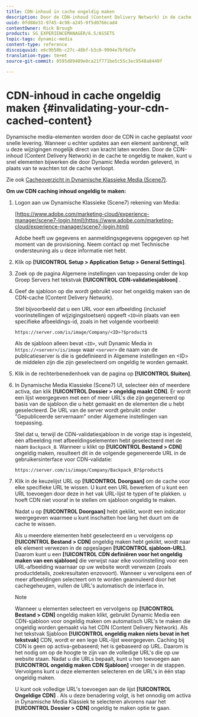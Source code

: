 ```yaml
---
title: CDN-inhoud in cache ongeldig maken
description: Door de CDN-inhoud (Content Delivery Network) in de cache te ongeldig te maken, kunt u snel elementen bijwerken die door Dynamic Media worden geleverd, in plaats van te wachten tot de cache verloopt.
uuid: 0fd88e31-9745-4c98-a245-9f5d0766cad4
contentOwner: Rick Brough
products: SG_EXPERIENCEMANAGER/6.5/ASSETS
topic-tags: dynamic-media
content-type: reference
discoiquuid: e6c9b50b-c27c-48bf-b3c0-9994e7bf6d7e
translation-type: tm+mt
source-git-commit: 0595d89409e0ca21f771be5c55c3ec9548a8449f

---
```



# CDN-inhoud in cache ongeldig maken {#invalidating-your-cdn-cached-content}

Dynamische media-elementen worden door de CDN in cache geplaatst voor snelle levering. Wanneer u echter updates aan een element aanbrengt, wilt u deze wijzigingen mogelijk direct van kracht laten worden. Door de CDN-inhoud (Content Delivery Network) in de cache te ongeldig te maken, kunt u snel elementen bijwerken die door Dynamic Media worden geleverd, in plaats van te wachten tot de cache verloopt.

Zie ook [Cacheoverzicht in Dynamische Klassieke Media (Scene7)](https://helpx.adobe.com/experience-manager/scene7/kb/base/caching-questions/scene7-caching-overview.html).

**Om uw CDN caching inhoud ongeldig te maken:**

1. Logon aan uw Dynamische Klassieke (Scene7) rekening van Media:

   [https://www.adobe.com/marketing-cloud/experience-manager/scene7-login.html](https://www.adobe.com/marketing-cloud/experience-manager/scene7-login.html)

   Adobe heeft uw gegevens en aanmeldingsgegevens opgegeven op het moment van de provisioning. Neem contact op met Technische ondersteuning als u deze informatie niet hebt.

1. Klik op **[!UICONTROL Setup > Application Setup > General Settings]**.
1. Zoek op de pagina Algemene instellingen van toepassing onder de kop Groep Servers het tekstvak **[!UICONTROL CDN-validatiesjabloon]** .

1. Geef de sjabloon op die wordt gebruikt voor het ongeldig maken van de CDN-cache (Content Delivery Network).

   Stel bijvoorbeeld dat u een URL voor een afbeelding (inclusief voorinstellingen of wijzigingstoetsen) opgeeft `<ID>`in plaats van een specifieke afbeeldings-id, zoals in het volgende voorbeeld:

   `https://server.com/is/image/Company/<ID>?$product$`

   Als de sjabloon alleen bevat `<ID>`, vult Dynamic Media in `https://<server>/is/image` waar `<server>` de naam van de publicatieserver is die is gedefinieerd in Algemene instellingen en &lt;ID> de middelen zijn die zijn geselecteerd om ongeldig te worden gemaakt.

1. Klik in de rechterbenedenhoek van de pagina op **[!UICONTROL Sluiten]**.
1. In Dynamische Media Klassieke (Scene7) UI, selecteer één of meerdere activa, dan klik **[!UICONTROL Dossier > ongeldig maakt CDN]**. Er wordt een lijst weergegeven met een of meer URL&#39;s die zijn gegenereerd op basis van de sjabloon die u hebt gemaakt en de elementen die u hebt geselecteerd. De URL van de server wordt gebruikt onder &quot;Gepubliceerde servernaam&quot; onder Algemene instellingen van toepassing.

   Stel dat u, terwijl de CDN-validatiesjabloon in de vorige stap is ingesteld, één afbeelding met afbeeldingselementen hebt geselecteerd met de naam `Backpack_B`. Wanneer u klikt op **[!UICONTROL Bestand > CDN]** ongeldig maken, resulteert dit in de volgende gegenereerde URL in de gebruikersinterface voor CDN-validatie:

   `https://server.com/is/image/Company/Backpack_B?$product$`

1. Klik in de keuzelijst URL op **[!UICONTROL Doorgaan]** om de cache voor elke specifieke URL te wissen. U kunt een URL bewerken of u kunt een URL toevoegen door deze in het vak URL-lijst te typen of te plakken. u hoeft CDN niet vooraf in te stellen om sjabloon ongeldig te maken.

   Nadat u op **[!UICONTROL Doorgaan]** hebt geklikt, wordt een indicator weergegeven waarmee u kunt inschatten hoe lang het duurt om de cache te wissen.

   Als u meerdere elementen hebt geselecteerd en u vervolgens op **[!UICONTROL Bestand > CDN]** ongeldig maken hebt geklikt, wordt naar elk element verwezen in de opgeslagen **[!UICONTROL sjabloon-URL]**. Daarom kunt u een **[!UICONTROL CDN definiëren voor het ongeldig maken van een sjabloon]** die verwijst naar elke voorinstelling voor een URL-afbeelding waarnaar op uw website wordt verwezen (zoals productdetails, zoekresultaten enzovoort). Wanneer u vervolgens een of meer afbeeldingen selecteert om te worden geannuleerd door het cachegeheugen, vullen de URL&#39;s automatisch de interface in.

   >[!NOTE]
   >
   >Wanneer u elementen selecteert en vervolgens op **[!UICONTROL Bestand > CDN]** ongeldig maken klikt, gebruikt Dynamic Media een CDN-sjabloon voor ongeldig maken om automatisch URL&#39;s te maken die ongeldig worden gemaakt via het CDN (Content Delivery Network). Als het tekstvak Sjabloon **[!UICONTROL ongeldig maken niets bevat in het tekstvak]** CDN, wordt er een lege URL-lijst weergegeven. Caching bij CDN is geen op activa-gebaseerd; het is gebaseerd op URL. Daarom is het nodig om op de hoogte te zijn van de volledige URL&#39;s die op uw website staan. Nadat u die URLs bepaalt, kunt u hen toevoegen aan **[!UICONTROL ongeldig maken CDN Sjabloon]** vroeger in de stappen. Vervolgens kunt u deze elementen selecteren en de URL&#39;s in één stap ongeldig maken.
   >
   >U kunt ook volledige URL&#39;s toevoegen aan de lijst **[!UICONTROL Ongeldige CDN]** . Als u deze benadering volgt, is het onnodig om activa in Dynamische Media Klassiek te selecteren alvorens naar het **[!UICONTROL Dossier > CDN]** ongeldig te maken optie te gaan.

